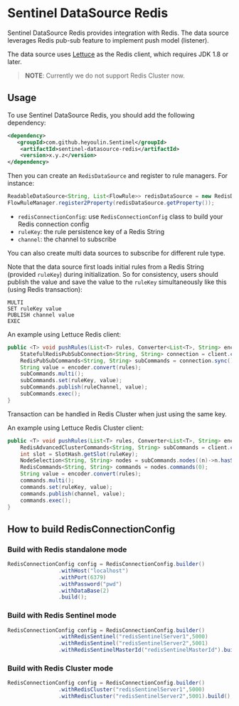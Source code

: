 # Sentinel DataSource Redis

Sentinel DataSource Redis provides integration with Redis. The data source leverages Redis pub-sub feature to implement push model (listener).

The data source uses [Lettuce](https://lettuce.io/) as the Redis client, which requires JDK 1.8 or later.

> **NOTE**: Currently we do not support Redis Cluster now.

## Usage

To use Sentinel DataSource Redis, you should add the following dependency:

```xml
<dependency>
   <groupId>com.github.heyoulin.Sentinel</groupId>
    <artifactId>sentinel-datasource-redis</artifactId>
    <version>x.y.z</version>
</dependency>

```

Then you can create an `RedisDataSource` and register to rule managers.
For instance:

```java
ReadableDataSource<String, List<FlowRule>> redisDataSource = new RedisDataSource<List<FlowRule>>(redisConnectionConfig, ruleKey, channel, flowConfigParser);
FlowRuleManager.register2Property(redisDataSource.getProperty());
```

- `redisConnectionConfig`: use `RedisConnectionConfig` class to build your Redis connection config
- `ruleKey`: the rule persistence key of a Redis String
- `channel`: the channel to subscribe

You can also create multi data sources to subscribe for different rule type.

Note that the data source first loads initial rules from a Redis String (provided `ruleKey`) during initialization.
So for consistency, users should publish the value and save the value to the `ruleKey` simultaneously like this (using Redis transaction):

```plaintext
MULTI
SET ruleKey value
PUBLISH channel value
EXEC
```

An example using Lettuce Redis client:

```java
public <T> void pushRules(List<T> rules, Converter<List<T>, String> encoder) {
    StatefulRedisPubSubConnection<String, String> connection = client.connectPubSub();
    RedisPubSubCommands<String, String> subCommands = connection.sync();
    String value = encoder.convert(rules);
    subCommands.multi();
    subCommands.set(ruleKey, value);
    subCommands.publish(ruleChannel, value);
    subCommands.exec();
}
```

Transaction can be handled in Redis Cluster when just using the same key.

An example using Lettuce Redis Cluster client:

```java
public <T> void pushRules(List<T> rules, Converter<List<T>, String> encoder) {
    RedisAdvancedClusterCommands<String, String> subCommands = client.connect().sync();
    int slot = SlotHash.getSlot(ruleKey);
    NodeSelection<String, String> nodes = subCommands.nodes((n)->n.hasSlot(slot));
    RedisCommands<String, String> commands = nodes.commands(0);
    String value = encoder.convert(rules);
    commands.multi();
    commands.set(ruleKey, value);
    commands.publish(channel, value);
    commands.exec();
}
```

## How to build RedisConnectionConfig

### Build with Redis standalone mode

```java
RedisConnectionConfig config = RedisConnectionConfig.builder()
                .withHost("localhost")
                .withPort(6379)
                .withPassword("pwd")
                .withDataBase(2)
                .build();

```

### Build with Redis Sentinel mode

```java
RedisConnectionConfig config = RedisConnectionConfig.builder()
                .withRedisSentinel("redisSentinelServer1",5000)
                .withRedisSentinel("redisSentinelServer2",5001)
                .withRedisSentinelMasterId("redisSentinelMasterId").build();
```

### Build with Redis Cluster mode

```java
RedisConnectionConfig config = RedisConnectionConfig.builder()
                .withRedisCluster("redisSentinelServer1",5000)
                .withRedisCluster("redisSentinelServer2",5001).build();
```
